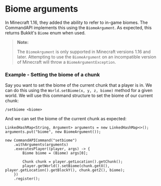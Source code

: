 # Biome arguments

In Minecraft 1.16, they added the ability to refer to in-game biomes. The CommandAPI implements this using the `BiomeArgument`. As expected, this returns Bukkit's `Biome` enum when used.

> **Note:**
>
> The `BiomeArgument` is only supported in Minecraft versions 1.16 and later. Attempting to use the `BiomeArgument` on an incompatible version of Minecraft will throw a `BiomeArgumentException`.

<div class="example">

### Example - Setting the biome of a chunk

Say you want to set the biome of the current chunk that a player is in. We can do this using the `World.setBiome(x, y, z, biome)` method for a given world. We will use this command structure to set the biome of our current chunk:

```
/setbiome <biome>
```

And we can set the biome of the current chunk as expected:

```
LinkedHashMap<String, Argument> arguments = new LinkedHashMap<>();
arguments.put("biome", new BiomeArgument());

new CommandAPICommand("setbiome")
	.withArguments(arguments)
	.executesPlayer((player, args) -> {
		Biome biome = (Biome) args[0];

		Chunk chunk = player.getLocation().getChunk();
		player.getWorld().setBiome(chunk.getX(), player.getLocation().getBlockY(), chunk.getZ(), biome);
	})
	.register();
```

</div>